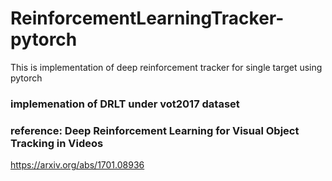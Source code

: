 # ReinforcementLearningTracker-pytorch
This is implementation of deep reinforcement tracker for single target using pytorch
### implemenation of DRLT under vot2017 dataset
### reference: Deep Reinforcement Learning for Visual Object Tracking in Videos
https://arxiv.org/abs/1701.08936
